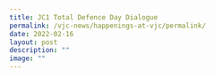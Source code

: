 ```yaml
---
title: JC1 Total Defence Day Dialogue
permalink: /vjc-news/happenings-at-vjc/permalink/
date: 2022-02-16
layout: post
description: ""
image: ""
---
```


